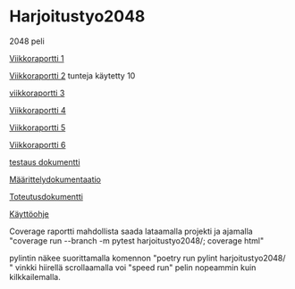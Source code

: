 # Harjoitustyo2048

2048 peli




[Viikkoraportti 1](https://github.com/Tiiawss/Harjoitustyo2048/blob/main/Dokumentaatio/Viikkorapotti%201.pdf)

[Viikkoraportti 2](https://github.com/Tiiawss/Harjoitustyo2048/blob/main/Dokumentaatio/Viikkoraportti%202.pdf) tunteja käytetty 10

[viikkoraportti 3](https://github.com/Tiiawss/Harjoitustyo2048/blob/main/Dokumentaatio/Viikkoraportti%203.pdf)


[Viikkoraportti 4](https://github.com/Tiiawss/Harjoitustyo2048/blob/main/Dokumentaatio/Viikkoraportti%204.pdf)

[Viikkoraportti 5](https://github.com/Tiiawss/Harjoitustyo2048/blob/main/Dokumentaatio/Viikkoraportti%205.pdf)

[Viikkoraportti 6](https://github.com/Tiiawss/Harjoitustyo2048/blob/main/Dokumentaatio/Viikkoraportti%206.pdf)

[testaus dokumentti](https://github.com/Tiiawss/Harjoitustyo2048/blob/main/Dokumentaatio/Testausdokumentt1.pdf)

[Määrittelydokumentaatio](https://github.com/Tiiawss/Harjoitustyo2048/blob/main/Dokumentaatio/M%C3%A4%C3%A4rittelydokumentaatio.pdf)



[Toteutusdokumentti](https://github.com/Tiiawss/Harjoitustyo2048/blob/main/Dokumentaatio/Toteutusdokumentt1.pdf)

[Käyttöohje](https://github.com/Tiiawss/Harjoitustyo2048/blob/main/Dokumentaatio/K%C3%A4ytt%C3%B6ohje.pdf)


Coverage raportti mahdollista saada lataamalla projekti ja ajamalla "coverage run --branch -m pytest harjoitustyo2048/; coverage html"





pylintin näkee suorittamalla komennon "poetry run pylint harjoitustyo2048/
"
vinkki hiirellä scrollaamalla voi "speed run" pelin nopeammin kuin kilkkailemalla.
